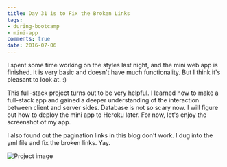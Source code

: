 ```yaml
---
title: Day 31 is to Fix the Broken Links
tags: 
- during-bootcamp
- mini-app
comments: true
date: 2016-07-06
---
```


I spent some time working on the styles last night, and the mini web app is finished. It is very basic and doesn't have much functionality. But I think it's pleasant to look at.  :) 

This full-stack project turns out to be very helpful. I learned how to make a full-stack app and gained a deeper understanding of the interaction between client and server sides.  Database is not so scary now.  I will figure out how to deploy the mini app to Heroku later. For now, let's enjoy the screenshot of my app. 

I also found out the pagination links in this blog don't work. I dug into the yml file and fix the broken links. Yay. 

![Project image](/mks-blog/images/github-fetcher.jpg)







